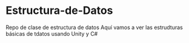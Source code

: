 # Estructura-de-Datos
Repo de clase de estructura de datos 
Aquí vamos a ver las estrudturas básicas de tdatos usando Unity y C#
